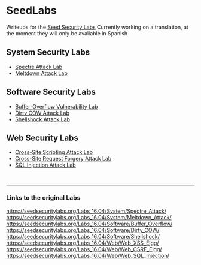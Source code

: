 # SeedLabs
Writeups for the [Seed Security Labs](https://seedsecuritylabs.org/)
Currently working on a translation, at the moment they will only be avaliable in Spanish

## System Security Labs
- [Spectre Attack Lab](/Memoria%20Spectre.pdf)
- [Meltdown Attack Lab](/Memoria%20Meltdown.pdf)


## Software Security Labs
- [Buffer-Overflow Vulnerability Lab](/Memoria%20BOF.pdf)
- [Dirty COW Attack Lab](/Memoria%20DirtyCow.pdf)
- [Shellshock Attack Lab](/Memoria%20Shellshock.pdf)


## Web Security Labs
- [Cross-Site Scripting Attack Lab](/Memoria%20XSS.pdf)
- [Cross-Site Request Forgery Attack Lab](/Memoria%20XSRF.pdf)
- [SQL Injection Attack Lab](/Memoria%20SQL.pdf)

</br>

----

### Links to the original Labs
https://seedsecuritylabs.org/Labs_16.04/System/Spectre_Attack/  
https://seedsecuritylabs.org/Labs_16.04/System/Meltdown_Attack/  
https://seedsecuritylabs.org/Labs_16.04/Software/Buffer_Overflow/  
https://seedsecuritylabs.org/Labs_16.04/Software/Dirty_COW/  
https://seedsecuritylabs.org/Labs_16.04/Software/Shellshock/  
https://seedsecuritylabs.org/Labs_16.04/Web/Web_XSS_Elgg/  
https://seedsecuritylabs.org/Labs_16.04/Web/Web_CSRF_Elgg/  
https://seedsecuritylabs.org/Labs_16.04/Web/Web_SQL_Injection/  
 
